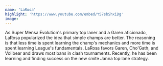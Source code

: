 ```yaml
---
name: 'LaRosa'
highlight: 'https://www.youtube.com/embed/Y57sbShxiDg'
image:
---
```


As Super Mensa Evolution's primary top laner and a Garen aficionado, LaRosa popularized the idea that simple champs are better. The reasoning is that less time is spent learning the champ's mechanics and more time is spent learning League's fundamentals. LaRosa favors Garen, Cho'Gath, and Volibear and draws most bans in clash tournaments. Recently, he has been learning and finding success on the new smite Janna top lane strategy.
